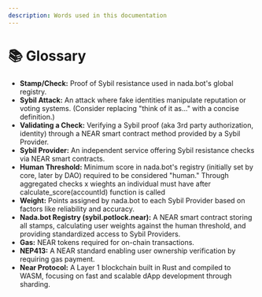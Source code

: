 ```yaml
---
description: Words used in this documentation
---
```


# 📚 Glossary

* **Stamp/Check:** Proof of Sybil resistance used in nada.bot's global registry.
* **Sybil Attack:** An attack where fake identities manipulate reputation or voting systems. (Consider replacing "think of it as..." with a concise definition.)
* **Validating a Check:** Verifying a Sybil proof (aka 3rd party authorization, identity) through a NEAR smart contract method provided by a Sybil Provider.
* **Sybil Provider:** An independent service offering Sybil resistance checks via NEAR smart contracts.
* **Human Threshold:** Minimum score in nada.bot's registry (initially set by core, later by DAO) required to be considered "human." Through aggregated checks x wieghts an individual must have after calculate\_score(accountId) function is called&#x20;
* **Weight:** Points assigned by nada.bot to each Sybil Provider based on factors like reliability and accuracy.
* **Nada.bot Registry (sybil.potlock.near):** A NEAR smart contract storing all stamps, calculating user weights against the human threshold, and providing standardized access to Sybil Providers.
* **Gas:** NEAR tokens required for on-chain transactions.
* **NEP413:** A NEAR standard enabling user ownership verification by requiring gas payment.
* **Near Protocol:** A Layer 1 blockchain built in Rust and compiled to WASM, focusing on fast and scalable dApp development through sharding.
